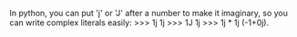In python, you can put 'j' or 'J' after a number to make it imaginary, so you can write complex
literals easily: >>> 1j 1j >>> 1J 1j >>> 1j \* 1j (-1+0j).
